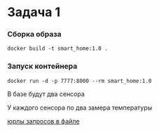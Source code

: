 # Задача 1


### Сборка образа


```
docker build -t smart_home:1.0 .
```


### Запуск контейнера


```
docker run -d -p 7777:8000 --rm smart_home:1.0 
```

В базе будут два сенсора

У каждого сенсора по два замера температуры

[юрлы запросов в файле](./requests.http)
